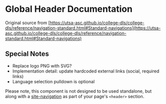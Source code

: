 # Global Header Documentation
Original source from [https://utsa-asc.github.io/college-dls/college-dls/reference/navigation-standard.html#Standard-navigations](https://utsa-asc.github.io/college-dls/college-dls/reference/navigation-standard.html#Standard-navigations)
## Special Notes

- Replace logo PNG with SVG?
- Implementation detail: update hardcoded external links (social, required links)
- Language selection pulldown is optional

Please note, this component is not designed to be used standalone, but along with a [site-navigation](site-navigation) as part of your page's `<header>` section.

